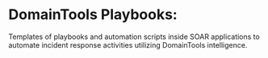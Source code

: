 # DomainTools Playbooks:
Templates of playbooks and automation scripts inside SOAR applications to automate incident response activities utilizing DomainTools intelligence.

